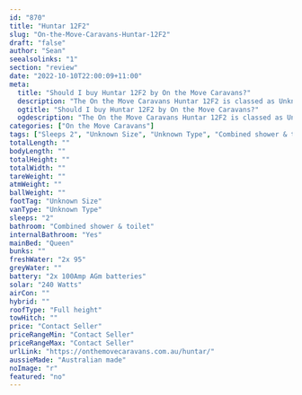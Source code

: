 ```yaml
---
id: "870"
title: "Huntar 12F2"
slug: "On-the-Move-Caravans-Huntar-12F2"
draft: "false"
author: "Sean"
seealsolinks: "1"
section: "review"
date: "2022-10-10T22:00:09+11:00"
meta:
  title: "Should I buy Huntar 12F2 by On the Move Caravans?"
  description: "The On the Move Caravans Huntar 12F2 is classed as Unknown Type, and sleeps 2 people. It is Australian made and comes in at Unknown Size. It generally has Combined shower & toilet."
  ogtitle: "Should I buy Huntar 12F2 by On the Move Caravans?"
  ogdescription: "The On the Move Caravans Huntar 12F2 is classed as Unknown Type, and sleeps 2 people. It is Australian made and comes in at Unknown Size. It generally has Combined shower & toilet."
categories: ["On the Move Caravans"]
tags: ["Sleeps 2", "Unknown Size", "Unknown Type", "Combined shower & toilet", "Full height", "Price Unknown", "Australian made"]
totalLength: ""
bodyLength: ""
totalHeight: ""
totalWidth: ""
tareWeight: ""
atmWeight: ""
ballWeight: ""
footTag: "Unknown Size"
vanType: "Unknown Type"
sleeps: "2"
bathroom: "Combined shower & toilet"
internalBathroom: "Yes"
mainBed: "Queen"
bunks: ""
freshWater: "2x 95"
greyWater: ""
battery: "2x 100Amp AGm batteries"
solar: "240 Watts"
airCon: ""
hybrid: ""
roofType: "Full height"
towHitch: ""
price: "Contact Seller"
priceRangeMin: "Contact Seller"
priceRangeMax: "Contact Seller"
urlLink: "https://onthemovecaravans.com.au/huntar/"
aussieMade: "Australian made"
noImage: "r"
featured: "no"
---
```

